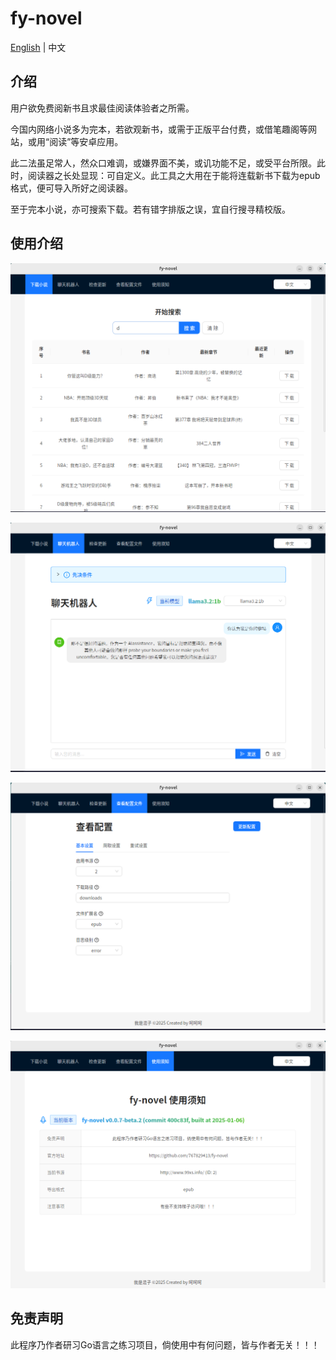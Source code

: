 # fy-novel

[English](./doc/README_EN.md) | 中文
## 介绍

用户欲免费阅新书且求最佳阅读体验者之所需。

今国内网络小说多为完本，若欲观新书，或需于正版平台付费，或借笔趣阁等网站，或用“阅读”等安卓应用。

此二法虽足常人，然众口难调，或嫌界面不美，或讥功能不足，或受平台所限。此时，阅读器之长处显现：可自定义。此工具之大用在于能将连载新书下载为epub格式，便可导入所好之阅读器。

至于完本小说，亦可搜索下载。若有错字排版之误，宜自行搜寻精校版。

## 使用介绍

![img](./doc/image/zh_1.png)

![img](./doc/image/zh_2.png)

![img](./doc/image/zh_3.png)

![img](./doc/image/zh_4.png)

## 免责声明

此程序乃作者研习Go语言之练习项目，倘使用中有何问题，皆与作者无关！！！
